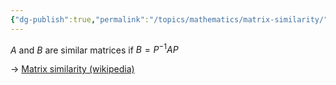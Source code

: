 ```yaml
---
{"dg-publish":true,"permalink":"/topics/mathematics/matrix-similarity/","dgHomeLink":true,"dgPassFrontmatter":false}
---
```



$A$ and $B$ are similar matrices if $B=P^{-1}AP$

-> [Matrix similarity (wikipedia)](https://en.wikipedia.org/wiki/Matrix_similarity)
